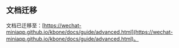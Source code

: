 ## 文档迁移

文档已迁移至：[https://wechat-miniapp.github.io/kbone/docs/guide/advanced.html](https://wechat-miniapp.github.io/kbone/docs/guide/advanced.html)。
